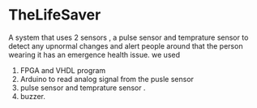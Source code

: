 # TheLifeSaver
A system that uses 2 sensors , a pulse sensor and temprature sensor to detect any upnormal changes and alert people around that the person wearing it has an emergence health issue.
we used 
1. FPGA and VHDL program
2. Arduino to read analog signal from the pusle sensor
3. pulse sensor and temprature sensor .
4. buzzer.
